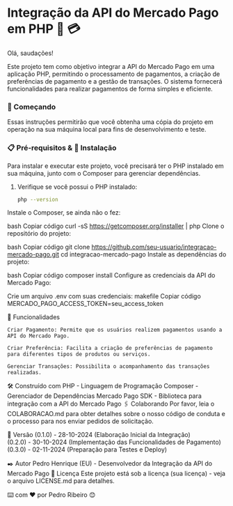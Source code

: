 # Integração da API do Mercado Pago em PHP 🐘 💳

Olá, saudações!

Este projeto tem como objetivo integrar a API do Mercado Pago em uma aplicação PHP, permitindo o processamento de pagamentos, a criação de preferências de pagamento e a gestão de transações. O sistema fornecerá funcionalidades para realizar pagamentos de forma simples e eficiente.

### 🚀 Começando

Essas instruções permitirão que você obtenha uma cópia do projeto em operação na sua máquina local para fins de desenvolvimento e teste.

### 📋 Pré-requisitos & 🔧 Instalação

Para instalar e executar este projeto, você precisará ter o PHP instalado em sua máquina, junto com o Composer para gerenciar dependências.

1. Verifique se você possui o PHP instalado:
   ```bash
   php --version
Instale o Composer, se ainda não o fez:

bash
Copiar código
curl -sS https://getcomposer.org/installer | php
Clone o repositório do projeto:

bash
Copiar código
git clone https://github.com/seu-usuario/integracao-mercado-pago.git
cd integracao-mercado-pago
Instale as dependências do projeto:

bash
Copiar código
composer install
Configure as credenciais da API do Mercado Pago:

Crie um arquivo .env com suas credenciais:
makefile
Copiar código
MERCADO_PAGO_ACCESS_TOKEN=seu_access_token

🔩 Funcionalidades
```
Criar Pagamento: Permite que os usuários realizem pagamentos usando a API do Mercado Pago.
```
```
Criar Preferência: Facilita a criação de preferências de pagamento para diferentes tipos de produtos ou serviços.
```
```
Gerenciar Transações: Possibilita o acompanhamento das transações realizadas.
```

🛠️ Construído com
PHP - Linguagem de Programação
Composer - Gerenciador de Dependências
Mercado Pago SDK - Biblioteca para integração com a API do Mercado Pago
🖇️ Colaborando
Por favor, leia o COLABORACAO.md para obter detalhes sobre o nosso código de conduta e o processo para nos enviar pedidos de solicitação.

📌 Versão
(0.1.0) - 28-10-2024 (Elaboração Inicial da Integração) <br> (0.2.0) - 30-10-2024 (Implementação das Funcionalidades de Pagamento) <br> (0.3.0) - 02-11-2024 (Preparação para Testes e Deploy)

✒️ Autor
Pedro Henrique (EU) - Desenvolvedor da Integração da API do Mercado Pago
📄 Licença
Este projeto está sob a licença (sua licença) - veja o arquivo LICENSE.md para detalhes.

⌨️ com ❤️ por Pedro Ribeiro 😊
